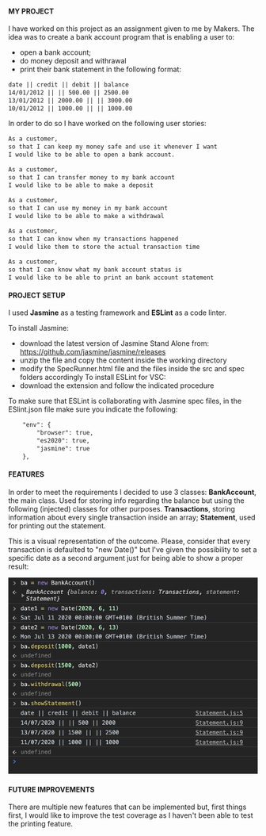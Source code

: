 
#### MY PROJECT
I have worked on this project as an assignment given to me by Makers.
The idea was to create a bank account program that is enabling a user to:
- open a bank account;
- do money deposit and withrawal 
- print their bank statement in the following format:
```
date || credit || debit || balance
14/01/2012 || || 500.00 || 2500.00
13/01/2012 || 2000.00 || || 3000.00
10/01/2012 || 1000.00 || || 1000.00
```

In order to do so I have worked on the following user stories:
```
As a customer,
so that I can keep my money safe and use it whenever I want
I would like to be able to open a bank account.
```
```
As a customer, 
so that I can transfer money to my bank account
I would like to be able to make a deposit
```
```
As a customer,
so that I can use my money in my bank account
I would like to be able to make a withdrawal
```
```
As a customer,
so that I can know when my transactions happened
I would like them to store the actual transaction time
```
```
As a customer,
so that I can know what my bank account status is
I would like to be able to print an bank account statement
```

#### PROJECT SETUP
I used **Jasmine** as a testing framework and **ESLint** as a code linter.

To install Jasmine:
- download the latest version of Jasmine Stand Alone from: https://github.com/jasmine/jasmine/releases 
- unzip the file and copy the content inside the working directory
- modify the SpecRunner.html file and the files inside the src and spec folders accordingly
To install ESLint for VSC:
- download the extension and follow the indicated procedure

To make sure that ESLint is collaborating with Jasmine spec files, in the ESlint.json file make sure you indicate the following:
```
    "env": {
        "browser": true,
        "es2020": true,
        "jasmine": true
    },
```

#### FEATURES
In order to meet the requirements I decided to use 3 classes:
**BankAccount**, the main class. Used for storing info regarding the balance but using the following (injected) classes for other purposes.
**Transactions**, storing information about every single transaction inside an array;
**Statement**, used for printing out the statement.

This is a visual representation of the outcome. Please, consider that every transaction is defaulted to "new Date()" but I've given the possibility to set a specific date as a second argument just for being able to show a proper result:

![alt text](https://github.com/BeneArinci/Bank_Tech_Test/blob/master/img/ConsoleScreenshot.png)


#### FUTURE IMPROVEMENTS
There are multiple new features that can be implemented but, first things first, I would like to improve the test coverage as I haven't been able to test the printing feature.

